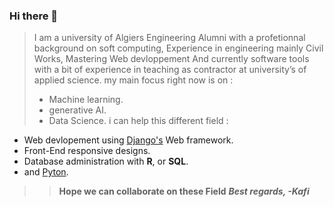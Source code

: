 ### Hi there 👋

>I am a university of Algiers Engineering  Alumni with a profetionnal background on soft computing,
Experience in engineering mainly Civil Works, Mastering Web devloppement And currently software tools with a bit of experience in teaching as contractor at university’s of applied science.
my main focus right now is on :
>- Machine learning.
>- generative AI.
>- Data Science. 
> i can help this different field :
- Web devlopement using [Django's](https://github.com/django/django) Web framework.
- Front-End responsive designs.
- Database administration with **R**, or **SQL**.
- and [Pyton](https://www.python.org/).
  
>>**Hope we can collaborate on these Field**
>>***Best regards, -Kafi***

